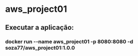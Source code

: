 # aws_project01

## Executar a aplicação:
### docker run --name aws_project01 -p 8080:8080 -d soza77/aws_project01:1.0.0
